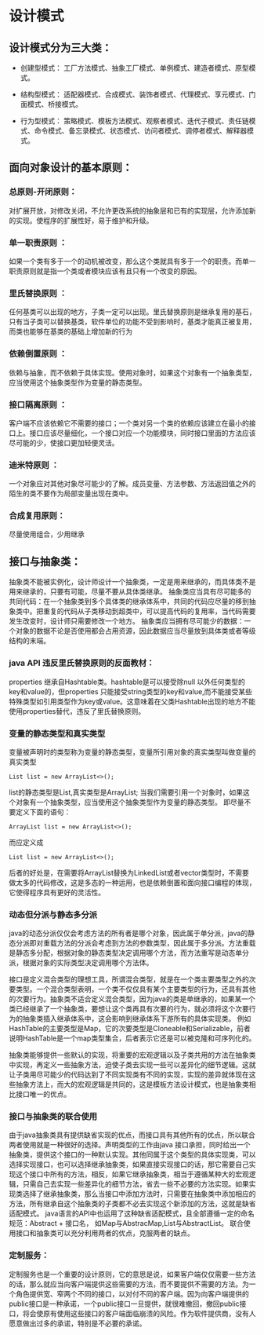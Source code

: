 # 设计模式
## 设计模式分为三大类：
- 创建型模式：
工厂方法模式、抽象工厂模式、单例模式、建造者模式、原型模式。

- 结构型模式：
适配器模式、合成模式、装饰者模式、代理模式、享元模式、门面模式、桥接模式。

-  行为型模式：
策略模式、模板方法模式、观察者模式、迭代子模式、责任链模式、命令模式、备忘录模式、状态模式、访问者模式、调停者模式、解释器模式。

## 面向对象设计的基本原则：
### 总原则-开闭原则：
对扩展开放，对修改关闭，不允许更改系统的抽象层和已有的实现层，允许添加新的实现。使程序的扩展性好，易于维护和升级。

### 单一职责原则 ：
如果一个类有多于一个的动机被改变，那么这个类就具有多于一个的职责。而单一职责原则就是指一个类或者模块应该有且只有一个改变的原因。

### 里氏替换原则 ：
任何基类可以出现的地方，子类一定可以出现。里氏替换原则是继承复用的基石，只有当子类可以替换基类，软件单位的功能不受到影响时，基类才能真正被复用，而类也能够在基类的基础上增加新的行为

### 依赖倒置原则 ：
依赖与抽象，而不依赖于具体实现。使用对象时，如果这个对象有一个抽象类型，应当使用这个抽象类型作为变量的静态类型。

### 接口隔离原则 ：
客户端不应该依赖它不需要的接口；一个类对另一个类的依赖应该建立在最小的接口上。接口应该尽量细化，一个接口对应一个功能模块，同时接口里面的方法应该尽可能的少，使接口更加轻便灵活。

### 迪米特原则 ：
一个对象应对其他对象尽可能少的了解。成员变量、方法参数、方法返回值之外的陌生的类不要作为局部变量出现在类中。

### 合成复用原则：
尽量使用组合，少用继承

## 接口与抽象类：
抽象类不能被实例化，设计师设计一个抽象类，一定是用来继承的，而具体类不是用来继承的，只要有可能，尽量不要从具体类继承。
抽象类应当具有尽可能多的共同代码：在一个抽象类到多个具体类的继承体系中，共同的代码应尽量的移到抽象类中。把重复的代码从子类移动到超类中，可以提高代码的复用率，当代码需要发生改变时，设计师只需要修改一个地方。
抽象类应当拥有尽可能少的数据：一个对象的数据不论是否使用都会占用资源，因此数据应当尽量放到具体类或者等级结构的末端。

### java API 违反里氏替换原则的反面教材：
properties 继承自Hashtable类。hashtable是可以接受除null 以外任何类型的key和value的，但properties 只能接受string类型的key和value,而不能接受某些特殊类型如引用类型作为key或value。这意味着在父类Hashtable出现的地方不能使用properties替代，违反了里氏替换原则。

### 变量的静态类型和真实类型
变量被声明时的类型称为变量的静态类型，变量所引用对象的真实类型叫做变量的真实类型

```
List list = new ArrayList<>();
```

list的静态类型是List,真实类型是ArrayList;
当我们需要引用一个对象时，如果这个对象有一个抽象类型，应当使用这个抽象类型作为变量的静态类型。
即尽量不要定义下面的语句：

```
ArrayList list = new ArrayList<>();
```

而应定义成

```
List list = new ArrayList<>();
```

后者的好处是，在需要将ArrayList替换为LinkedList或者vector类型时，不需要做太多的代码修改，这是多态的一种运用，也是依赖倒置和面向接口编程的体现，它使得程序具有更好的灵活性。

### 动态但分派与静态多分派
java的动态分派仅仅会考虑方法的所有者是哪个对象，因此属于单分派，java的静态分派即对重载方法的分派会考虑到方法的参数类型，因此属于多分派。方法重载是静态多分配，根据对象的静态类型决定调用哪个方法，而方法重写是动态单分派，根据对象的实际类型决定调用哪个方法体。

接口是定义混合类型的理想工具，所谓混合类型，就是在一个类主要类型之外的次要类型。一个混合类型表明，一个类不仅仅具有某个主要类型的行为，还具有其他的次要行为。抽象类不适合定义混合类型，因为java的类是单继承的，如果某一个类已经继承了一个抽象类，要想让这个类再具有次要的行为，就必须将这个次要行为的抽象类插入继承体系中，这会影响到继承体系下游所有的具体实现类。
例如HashTable的主要类型是Map，它的次要类型是Cloneable和Serializable，前者说明HashTable是一个map类型集合，后者表示它还是可以被克隆和可序列化的。

抽象类能够提供一些默认的实现，将重要的宏观逻辑以及子类共用的方法在抽象类中实现，再定义一些抽象方法，迫使子类去实现一些可以差异化的细节逻辑。这就让子类用尽可能少的代码达到了不同实现类有不同的实现，实现的差异就体现在这些抽象方法上，而大的宏观逻辑是共同的，这是模板方法设计模式，也是抽象类相比接口唯一的优点。

### 接口与抽象类的联合使用
由于java抽象类具有提供缺省实现的优点，而接口具有其他所有的优点，所以联合两者使用就是一种很好的选择。声明类型的工作由java 接口承担，同时给出一个抽象类，提供这个接口的一种默认实现。其他同属于这个类型的具体实现类，可以选择实现接口，也可以选择继承抽象类，如果直接实现接口的话，那它需要自己实现这个接口中所有的方法，相反，如果它继承抽象类，相当于遵循某种大的宏观逻辑，只需自己去实现一些差异化的细节方法，省去一些不必要的方法实现。如果实现类选择了继承抽象类，那么当接口中添加方法时，只需要在抽象类中添加相应的方法，所有继承自这个抽象类的子类都不必去实现这个新添加的方法，这就是缺省适配模式。
java语言的API中也运用了这种缺省适配模式，且全部遵循一定的命名规范：Abstract + 接口名，
如Map与AbstracMap,List与AbstractList。
联合使用接口和抽象类可以充分利用两者的优点，克服两者的缺点。

### 定制服务：
定制服务也是一个重要的设计原则，它的意思是说，如果客户端仅仅需要一些方法的话，那么就应当向客户端提供这些需要的方法，而不要提供不需要的方法。为一个角色提供宽、窄两个不同的接口，以对付不同的客户端。因为向客户端提供的public接口是一种承诺，一个public接口一旦提供，就很难撤回，撤回public接口，将会使原有使用这些接口的客户端面临崩溃的风险。作为软件提供商，没有人愿意做出过多的承诺，特别是不必要的承诺。

